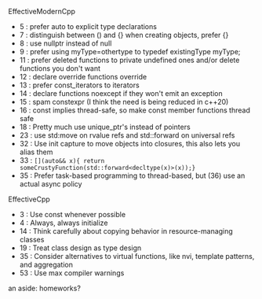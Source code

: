 EffectiveModernCpp
* 5 : prefer auto to explicit type declarations
* 7 : distinguish between () and {} when creating objects, prefer {}
* 8 : use nullptr instead of null
* 9 : prefer using myType=othertype to typedef existingType myType;
* 11 : prefer deleted functions to private undefined ones and/or delete functions you don't want
* 12 : declare override functions override
* 13 : prefer const\_iterators to iterators
* 14 : declare functions noexcept if they won't emit an exception
* 15 : spam constexpr (I think the need is being reduced in c++20)
* 16 : const implies thread-safe, so make const member functions thread safe
* 18 : Pretty much use unique\_ptr's instead of pointers
* 23 : use std:move on rvalue refs and std::forward on universal refs
* 32 : Use init capture to move objects into closures, this also lets you alias them
* 33 : `[](auto&& x){ return someCrustyFunction(std::forward<decltype(x)>(x));}`
* 35 : Prefer task-based programming to thread-based, but (36) use an actual async policy

EffectiveCpp
* 3 : Use const whenever possible
* 4 : Always, always initialize
* 14 : Think carefully about copying behavior in resource-managing classes
* 19 : Treat class design as type design
* 35 : Consider alternatives to virtual functions, like nvi, template patterns, and aggregation
* 53 : Use max compiler warnings


an aside: homeworks?
